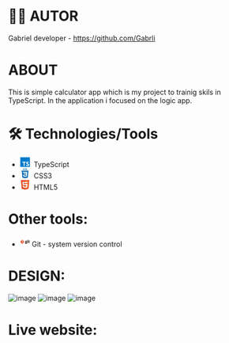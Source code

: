 # :man_technologist: AUTOR
Gabriel developer - https://github.com/Gabrli

# ABOUT
This is simple calculator app which is my project to trainig skils in TypeScript.
In the application i focused on the logic app.

# :hammer_and_wrench: Technologies/Tools
- <img src="https://github.com/devicons/devicon/blob/master/icons/typescript/typescript-original.svg" title="TypeScript" alt="TypeScript" width="20" height="20"/>&nbsp; TypeScript
- <img src="https://github.com/devicons/devicon/blob/master/icons/css3/css3-plain-wordmark.svg"  title="CSS3" alt="CSS" width="20" height="20"/>&nbsp; CSS3
- <img src="https://github.com/devicons/devicon/blob/master/icons/html5/html5-original.svg" title="HTML5" alt="HTML" width="20" height="20"/>&nbsp; HTML5
# Other tools:
- <img src="https://github.com/devicons/devicon/blob/master/icons/git/git-original-wordmark.svg" title="Git" alt="Git" width="20" height="20" /> Git - system version control
# DESIGN:
![image](https://github.com/Gabrli/Calculator/assets/110058841/249bd88b-85c3-403f-b260-5af72d4872ec)
![image](https://github.com/Gabrli/Calculator/assets/110058841/7b498577-1c3b-4390-8489-0c5f1a477541)
![image](https://github.com/Gabrli/Calculator/assets/110058841/997db147-21e6-446d-b016-f2cee0f5a30f)

# Live website:




